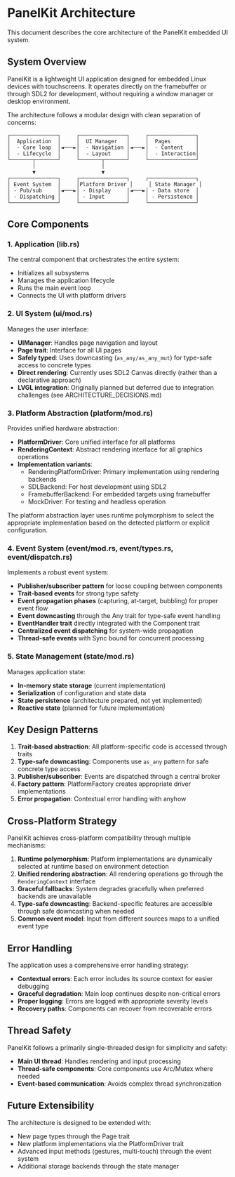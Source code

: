 # PanelKit Architecture

This document describes the core architecture of the PanelKit embedded UI system.

## System Overview

PanelKit is a lightweight UI application designed for embedded Linux devices with touchscreens. It operates directly on the framebuffer or through SDL2 for development, without requiring a window manager or desktop environment.

The architecture follows a modular design with clean separation of concerns:

```
┌───────────────┐     ┌───────────────┐     ┌───────────────┐
│  Application  │     │  UI Manager   │     │  Pages        │
│  - Core loop  │◄───►│  - Navigation │◄───►│  - Content    │
│  - Lifecycle  │     │  - Layout     │     │  - Interaction│
└───────┬───────┘     └───────┬───────┘     └───────────────┘
        │                     │
        ▼                     ▼
┌───────────────┐     ┌───────────────┐     ┌───────────────┐
│ Event System  │     │Platform Driver │     │ State Manager │
│ - Pub/sub     │◄───►│ - Display     │◄───►│ - Data store  │
│ - Dispatching │     │ - Input       │     │ - Persistence │
└───────────────┘     └───────────────┘     └───────────────┘
```

## Core Components

### 1. Application (lib.rs)

The central component that orchestrates the entire system:
- Initializes all subsystems 
- Manages the application lifecycle
- Runs the main event loop
- Connects the UI with platform drivers

### 2. UI System (ui/mod.rs)

Manages the user interface:
- **UIManager**: Handles page navigation and layout
- **Page trait**: Interface for all UI pages
- **Safely typed**: Uses downcasting (`as_any/as_any_mut`) for type-safe access to concrete types
- **Direct rendering**: Currently uses SDL2 Canvas directly (rather than a declarative approach)
- **LVGL integration**: Originally planned but deferred due to integration challenges (see ARCHITECTURE_DECISIONS.md)

### 3. Platform Abstraction (platform/mod.rs)

Provides unified hardware abstraction:
- **PlatformDriver**: Core unified interface for all platforms
- **RenderingContext**: Abstract rendering interface for all graphics operations
- **Implementation variants**:
  - RenderingPlatformDriver: Primary implementation using rendering backends
  - SDLBackend: For host development using SDL2
  - FramebufferBackend: For embedded targets using framebuffer
  - MockDriver: For testing and headless operation

The platform abstraction layer uses runtime polymorphism to select the appropriate implementation based on the detected platform or explicit configuration.

### 4. Event System (event/mod.rs, event/types.rs, event/dispatch.rs)

Implements a robust event system:
- **Publisher/subscriber pattern** for loose coupling between components
- **Trait-based events** for strong type safety
- **Event propagation phases** (capturing, at-target, bubbling) for proper event flow
- **Event downcasting** through the Any trait for type-safe event handling
- **EventHandler trait** directly integrated with the Component trait
- **Centralized event dispatching** for system-wide propagation
- **Thread-safe events** with Sync bound for concurrent processing

### 5. State Management (state/mod.rs)

Manages application state:
- **In-memory state storage** (current implementation)
- **Serialization** of configuration and state data
- **State persistence** (architecture prepared, not yet implemented)
- **Reactive state** (planned for future implementation)

## Key Design Patterns

1. **Trait-based abstraction**: All platform-specific code is accessed through traits
2. **Type-safe downcasting**: Components use `as_any` pattern for safe concrete type access
3. **Publisher/subscriber**: Events are dispatched through a central broker
4. **Factory pattern**: PlatformFactory creates appropriate driver implementations
5. **Error propagation**: Contextual error handling with anyhow

## Cross-Platform Strategy

PanelKit achieves cross-platform compatibility through multiple mechanisms:

1. **Runtime polymorphism**: Platform implementations are dynamically selected at runtime based on environment detection
2. **Unified rendering abstraction**: All rendering operations go through the `RenderingContext` interface
3. **Graceful fallbacks**: System degrades gracefully when preferred backends are unavailable
4. **Type-safe downcasting**: Backend-specific features are accessible through safe downcasting when needed
5. **Common event model**: Input from different sources maps to a unified event type

## Error Handling

The application uses a comprehensive error handling strategy:
- **Contextual errors**: Each error includes its source context for easier debugging
- **Graceful degradation**: Main loop continues despite non-critical errors
- **Proper logging**: Errors are logged with appropriate severity levels
- **Recovery paths**: Components can recover from recoverable errors

## Thread Safety

PanelKit follows a primarily single-threaded design for simplicity and safety:
- **Main UI thread**: Handles rendering and input processing
- **Thread-safe components**: Core components use Arc/Mutex where needed
- **Event-based communication**: Avoids complex thread synchronization

## Future Extensibility

The architecture is designed to be extended with:
- New page types through the Page trait
- New platform implementations via the PlatformDriver trait
- Advanced input methods (gestures, multi-touch) through the event system
- Additional storage backends through the state manager